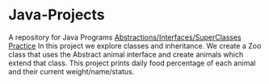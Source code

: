 # Java-Projects
A repository for Java Programs
[Abstractions/Interfaces/SuperClasses Practice](https://github.com/NickolasKarapanos/Java-Projects/tree/main/Abstraction%20Practice) In this project we explore classes and inheritance. We create a Zoo class that uses the Abstract animal interface and create animals which extend that class. This project prints daily food percentage of each animal and their current weight/name/status. 
